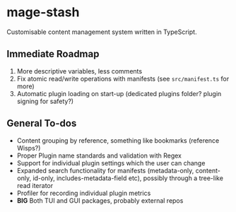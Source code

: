# mage-stash

Customisable content management system written in TypeScript.

## Immediate Roadmap

1. More descriptive variables, less comments
2. Fix atomic read/write operations with manifests (see ```src/manifest.ts``` for more)
3. Automatic plugin loading on start-up (dedicated plugins folder? plugin signing for safety?)

## General To-dos

- Content grouping by reference, something like bookmarks (reference Wisps?)
- Proper Plugin name standards and validation with Regex
- Support for individual plugin settings which the user can change
- Expanded search functionality for manifests (metadata-only, content-only, id-only, includes-metadata-field etc), possibly through a tree-like read iterator
- Profiler for recording individual plugin metrics
- **BIG** Both TUI and GUI packages, probably external repos

